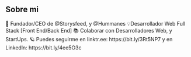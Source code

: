 <h2> Sobre mi </h2>
🙌 Fundador/CEO de @Storysfeed, y @Hummanes 💡Desarrollador Web Full Stack [Front End/Back End] 📚 Colaborar con Desarrolladores Web, y StartUps. 🪐 Puedes seguirme en linktr.ee: https://bit.ly/3Rt5NP7 y en Linkedln: https://bit.ly/4ee5O3c
